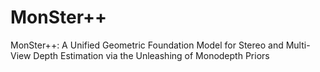 # MonSter++
MonSter++: A Unified Geometric Foundation Model for Stereo and Multi-View Depth Estimation via the Unleashing of Monodepth Priors
